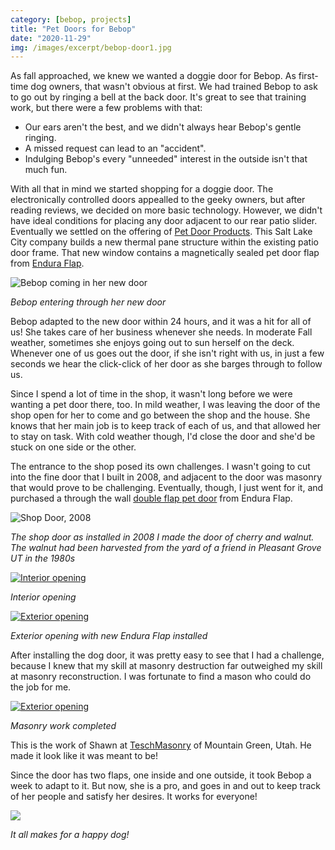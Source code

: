 ```yaml
---
category: [bebop, projects]
title: "Pet Doors for Bebop"
date: "2020-11-29"
img: /images/excerpt/bebop-door1.jpg
---
```

As fall approached, we knew we wanted a doggie door for Bebop.  As first-time dog owners, that wasn't obvious at first.  We had  trained Bebop to ask to go out by ringing a bell at the back door.   It's great to see that training work, but there were a few problems with that:
- Our ears aren't the best, and we didn't always hear Bebop's gentle ringing.
- A missed request can lead to an "accident".
- Indulging Bebop's every "unneeded" interest in the outside isn't that much fun.

With all that in mind we started shopping for a doggie door.   The electronically controlled doors appealled to the geeky owners, but after reading reviews, we decided on more basic technology.   However, we didn't have ideal conditions for placing any door adjacent to our rear patio slider.   Eventually we settled on the offering of [Pet Door Products](https://petdoorproducts.com/). This Salt Lake City company builds a new thermal pane structure within the existing patio door frame.  That new window contains a magnetically sealed pet door flap from [Endura Flap](https://enduraflap.com/).

![Bebop coming in her new door](/images/bebop-door1.jpg)

*Bebop entering through her new door*

Bebop adapted to the new door within 24 hours, and it was a hit for all of us! She takes care of her business whenever she needs.  In moderate Fall weather, sometimes she enjoys going out to sun herself on the deck.  Whenever one of us goes out the door, if she isn't right with us, in just a few seconds we hear the click-click of her door as she barges through to follow us.

Since I spend a lot of time in the shop, it wasn't long before we were wanting a pet door there, too.  In mild weather, I was leaving the door of the shop open for her to come and go between the shop and the house.  She knows that her main job is to keep track of each of us, and that allowed her to stay on task.   With cold weather though, I'd close the door and she'd be stuck  on one side or the other.    

The entrance to the shop posed its own challenges.  I wasn't going to cut into the fine door that I built in 2008, and adjacent to the door was masonry that would prove to be challenging.   Eventually, though, I just went for it, and purchased a through the wall [double flap pet door](https://enduraflap.com/products/pet-doors-for-walls-double-flap) from Endura Flap.  

![Shop Door, 2008](/images/shopdoor2008.jpg)

*The shop door as installed in 2008 I made the door of cherry and walnut.  The walnut had been harvested from the yard of a friend in Pleasant Grove UT in the 1980s*

[![Interior opening](/images/shopDogDoor1.jpg)](https://www.dropbox.com/s/9fsj8bc20lqay4b/shopDogDoor1.jpg?raw=1)

*Interior opening*

[![Exterior opening](/images/shopDogDoor2.jpg)](https://www.dropbox.com/s/eykly6son62w1y3/shopDogDoor2.jpg?raw=1)

*Exterior opening with new Endura Flap installed*

After installing the dog door, it was pretty easy to see that I had a challenge, because I knew that my skill at masonry destruction far outweighed my skill at masonry reconstruction.   I was fortunate to find a mason who could do the job for me.

[![Exterior opening](/images/shopDogDoor3.jpg)](https://www.dropbox.com/s/5872wzm1vrsnh75/shopDogDoor3.jpg?raw=1)

*Masonry work completed*

This is the work of Shawn at [TeschMasonry](https://www.thumbtack.com/ut/syracuse/masonry-contractors/teschmasonry/service/120109590772237510?project_pk=407528280204795913) of Mountain Green, Utah.   He made it look like it was meant to be!

Since the door has two flaps, one inside and one outside, it took Bebop a week to adapt to it.   But now, she is a pro, and goes in and out to keep track of her people and satisfy her desires.   It works for everyone!

![](/images/Happy-August-2020.jpg)

*It all makes for a happy dog!*
